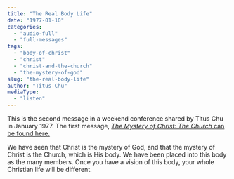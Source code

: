 ```yaml
---
title: "The Real Body Life"
date: "1977-01-10"
categories: 
  - "audio-full"
  - "full-messages"
tags: 
  - "body-of-christ"
  - "christ"
  - "christ-and-the-church"
  - "the-mystery-of-god"
slug: "the-real-body-life"
author: "Titus Chu"
mediaType: 
  - "listen"
---
```


This is the second message in a weekend conference shared by Titus Chu in January 1977. The first message, [_The Mystery of Christ: The Church_ can be found here.](https://www.asweetsavor.org/the-mystery-of-christ-the-church/)

We have seen that Christ is the mystery of God, and that the mystery of Christ is the Church, which is His body. We have been placed into this body as the many members. Once you have a vision of this body, your whole Christian life will be different.
